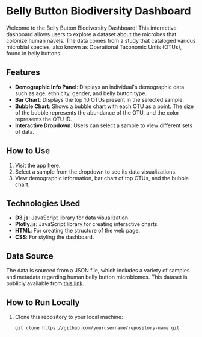 # Belly Button Biodiversity Dashboard

Welcome to the Belly Button Biodiversity Dashboard! This interactive dashboard allows users to explore a dataset about the microbes that colonize human navels. The data comes from a study that cataloged various microbial species, also known as Operational Taxonomic Units (OTUs), found in belly buttons.

## Features

- **Demographic Info Panel**: Displays an individual's demographic data such as age, ethnicity, gender, and belly button type.
- **Bar Chart**: Displays the top 10 OTUs present in the selected sample.
- **Bubble Chart**: Shows a bubble chart with each OTU as a point. The size of the bubble represents the abundance of the OTU, and the color represents the OTU ID.
- **Interactive Dropdown**: Users can select a sample to view different sets of data.

## How to Use

1. Visit the app [here](https://criswait.github.io/).
2. Select a sample from the dropdown to see its data visualizations.
3. View demographic information, bar chart of top OTUs, and the bubble chart.

## Technologies Used

- **D3.js**: JavaScript library for data visualization.
- **Plotly.js**: JavaScript library for creating interactive charts.
- **HTML**: For creating the structure of the web page.
- **CSS**: For styling the dashboard.

## Data Source

The data is sourced from a JSON file, which includes a variety of samples and metadata regarding human belly button microbiomes. This dataset is publicly available from [this link](https://static.bc-edx.com/data/dl-1-2/m14/lms/starter/samples.json).

## How to Run Locally

1. Clone this repository to your local machine:

   ```bash
   git clone https://github.com/yourusername/repository-name.git

